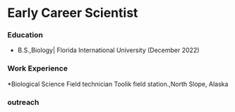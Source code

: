 # Early Career Scientist 

### Education 
* B.S.,Biology| Florida International University (December 2022)

### Work Experience 
*Biological Science Field technician            Toolik field station.,North Slope, Alaska 


### outreach
